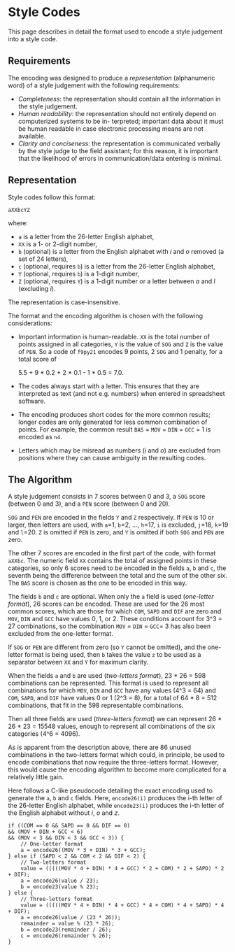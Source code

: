 # Style Codes

This page describes in detail the format used to encode a style judgement into a style code.

## Requirements

The encoding was designed to produce a _representation_ (alphanumeric word) of a style judgement with the following requirements: 

* _Completeness_: the representation should contain all the information in the style judgement.
* _Human readability_: the representation should not entirely depend on computerized systems to be in-
terpreted; important data about it must be human
readable in case electronic processing means are not available.
* _Clarity and conciseness_: the representation is communicated verbally by the style judge to the field assistant; for this reason, it is important that the likelihood of errors in communication/data entering is minimal.

## Representation

Style codes follow this format:

    aXXbcYZ

where:

* `a` is a letter from the 26-letter English alphabet,
* `XX` is a 1- or 2-digit number,
* `b` (optional) is a letter from the English alphabet with _i_ and _o_ removed (a set of 24 letters),
* `c` (optional, requires `b`) is a letter from the 26-letter English alphabet,
* `Y` (optional, requires `b`) is a 1-digit number,
* `Z` (optional, requires `Y`) is a 1-digit number or a letter between _a_ and _l_ (excluding _i_).

The representation is case-insensitive.

The format and the encoding algorithm is chosen with the following considerations:

* Important information is human-readable. `XX` is the total number of points assigned in all categories, `Y` is the value of `SOG` and `Z` is the value of `PEN`. So a code of `f9py21` encodes 9 points, 2 `SOG` and 1 penalty, for a total score of

  5.5 + 9 * 0.2 + 2 * 0.1 - 1 * 0.5 = 7.0.

* The codes always start with a letter. This ensures that they are interpreted as text (and not e.g. numbers) when entered in spreadsheet software.
* The encoding produces short codes for the more common results; longer codes are only generated for less common combination of points. For example, the common result `BAS` = `MOV` = `DIN` = `GCC` = 1 is encoded as `n4`.
* Letters which may be misread as numbers (_i_ and _o_) are excluded from positions where they can cause ambiguity in the resulting codes.

## The Algorithm

A style judgement consists in 7 scores between 0 and 3, a `SOG` score (between 0 and 3), and a `PEN` score (between 0 and 20).

`SOG` and `PEN` are encoded in the fields `Y` and `Z` respectively. If `PEN` is 10 or larger, then letters are used, with `a`=1, `b`=2, ..., `h`=17, `i` is excluded, `j`=18, `k`=19 and `l`=20. `Z` is omitted if `PEN` is zero, and `Y` is omitted if both `SOG` and `PEN` are zero.

The other 7 scores are encoded in the first part of the code, with format `aXXbc`. The numeric field `XX` contains the total of assigned points in these categories, so only 6 scores need to be encoded in the fields `a`, `b` and `c`, the seventh being the difference between the total and the sum of the other six. The `BAS` score is chosen as the one to be encoded in this way.

The fields `b` and `c` are optional. When only the `a` field is used (_one-letter format_), 26 scores can be encoded. These are used for the 26 most common scores, which are those for which `COM`, `SAPD` and `DIF` are zero and `MOV`, `DIN` and `GCC` have values 0, 1, or 2. These conditions account for 3^3 = 27 combinations, so the combination `MOV` = `DIN` = `GCC`= 3 has also been excluded from the one-letter format.

 If `SOG` or `PEN` are different from zero (so `Y` cannot be omitted), and the one-letter format is being used, then `b` takes the value `z` to be used as a separator between `XX` and `Y` for maximum clarity.

When the fields `a` and `b` are used (_two-letters format_), 23 * 26 = 598 combinations can be represented. This format is used to represent all combinations for which `MOV`, `DIN` and `GCC` have any values (4^3 = 64) and `COM`, `SAPD`, and `DIF` have values 0 or 1 (2^3 = 8), for a total of 64 * 8 = 512 combinations, that fit in the 598 representable combinations.

Then all three fields are used (_three-letters format_) we can represent 26 * 26 * 23 = 15548 values, enough to represent all combinations of the six categories (4^6 = 4096).

As is apparent from the description above, there are 86 unused combinations in the two-letters format which could, in principle, be used to encode combinations that now require the three-letters format. However, this would cause the encoding algorithm to become more complicated for a relatively little gain. 

Here follows a C-like pseudocode detailing the exact encoding used to generate the `a`, `b` and `c` fields. Here, `encode26(i)` produces the i-th letter of the 26-letter English alphabet, while `encode23(i)` produces the i-th letter of the English alphabet without _i_, _o_ and _z_.

    if ((COM == 0 && SAPD == 0 && DIF == 0)
    && (MOV + DIN + GCC < 6)
    && (MOV < 3 && DIN < 3 && GCC < 3)) {
        // One-letter format
        a = encode26((MOV * 3 + DIN) * 3 + GCC);
    } else if (SAPD < 2 && COM < 2 && DIF < 2) {
        // Two-letters format
        value = (((((MOV * 4 + DIN) * 4 + GCC) * 2 + COM) * 2 + SAPD) * 2 + DIF);
        a = encode26(value / 23);
        b = encode23(value % 23);
    } else {
        // Three-letters format
        value = (((((MOV * 4 + DIN) * 4 + GCC) * 4 + COM) * 4 + SAPD) * 4 + DIF);
        a = encode26(value / (23 * 26));
        remainder = value % (23 * 26);
        b = encode23(remainder / 26);
        c = encode26(remainder % 26);
    }
